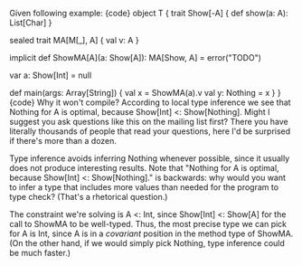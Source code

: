 Given following example:
{code}
object T {
  trait Show[-A] {
    def show(a: A): List[Char]
  }

  sealed trait MA[M[_], A] {
    val v: A
  }

  implicit def ShowMA[A](a: Show[A]): MA[Show, A] = error("TODO")

  var a: Show[Int] = null

  def main(args: Array[String]) {
    val x = ShowMA(a).v
    val y: Nothing = x
  }
}
{code}
Why it won't compile?
According to local type inference we see that Nothing for A is optimal, because Show[Int] <: Show[Nothing].
Might I suggest you ask questions like this on the mailing list first? There you have literally thousands of people that read your questions, here I'd be surprised if there's more than a dozen.

Type inference avoids inferring Nothing whenever possible, since it usually does not produce interesting results.
Note that "Nothing for A is optimal, because Show[Int] <: Show[Nothing]." is backwards: why would you want to infer a type that includes more values than needed for the program to type check? (That's a rhetorical question.)

The constraint we're solving is A <: Int, since Show[Int] <: Show[A] for the call to ShowMA to be well-typed. Thus, the most precise type we can pick for A is Int, since A is in a _covariant_ position in the method type of ShowMA. (On the other hand, if we would simply pick Nothing, type inference could be much faster.)
